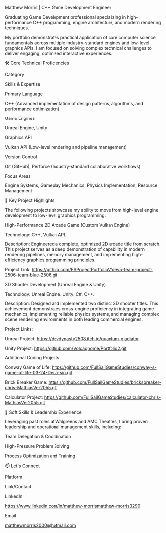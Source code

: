 Matthew Morris | C++ Game Development Engineer

Graduating Game Development professional specializing in high-performance C++ programming, engine architecture, and modern rendering techniques.

My portfolio demonstrates practical application of core computer science fundamentals across multiple industry-standard engines and low-level graphics APIs. I am focused on solving complex technical challenges to deliver engaging, optimized interactive experiences.

🛠 Core Technical Proficiencies

Category

Skills & Expertise

Primary Language

C++ (Advanced implementation of design patterns, algorithms, and performance optimization)

Game Engines

Unreal Engine, Unity

Graphics API

Vulkan API (Low-level rendering and pipeline management)

Version Control

Git (GitHub), Perforce (Industry-standard collaborative workflows)

Focus Areas

Engine Systems, Gameplay Mechanics, Physics Implementation, Resource Management

🚀 Key Project Highlights

The following projects showcase my ability to move from high-level engine development to low-level graphics programming:

High-Performance 2D Arcade Game (Custom Vulkan Engine)

Technology: C++, Vulkan API.

Description: Engineered a complete, optimized 2D arcade title from scratch. This project serves as a deep demonstration of capability in modern rendering pipelines, memory management, and implementing high-efficiency graphics programming principles.

Project Link: https://github.com/FSProjectPortfolioV/dev5-team-project-2506-team-blue-2506.git

3D Shooter Development (Unreal Engine & Unity)

Technology: Unreal Engine, Unity, C#, C++.

Description: Designed and implemented two distinct 3D shooter titles. This achievement demonstrates cross-engine proficiency in integrating game mechanics, implementing reliable physics systems, and managing complex scene rendering environments in both leading commercial engines.

Project Links:

Unreal Project: https://devdynasty2508.itch.io/quantum-gladiator

Unity Project: https://github.com/Volcagnome/Portfolio2.git

Additional Coding Projects

Conway Game of Life: https://github.com/FullSailGameStudies/conway-s-game-of-life-03-24-Deca-sin.git

Brick Breaker Game: https://github.com/FullSailGameStudies/bricksbreaker-chris-MathiasVer2055.git

Calculator Project: https://github.com/FullSailGameStudies/calculator-chris-MathiasVer2055.git

🎯 Soft Skills & Leadership Experience

Leveraging past roles at Walgreens and AMC Theatres, I bring proven leadership and operational management skills, including:

Team Delegation & Coordination

High-Pressure Problem Solving

Process Optimization and Training

📫 Let's Connect

Platform

Link/Contact

LinkedIn

https://www.linkedin.com/in/matthew-morrismatthew-morris3290

Email

matthewmorris2000@hotmail.com
